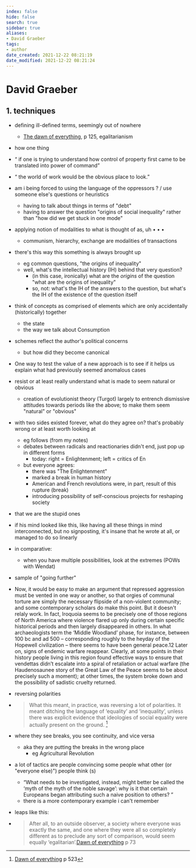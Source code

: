 ```yaml
---
index: false
hide: false
search: true
sidebar: true
aliases:
- David Graeber
tags:
- author
date_created: 2021-12-22 08:21:19
date_modified: 2021-12-22 08:21:24
---
```


# David Graeber

## 1. techniques
- defining ill-defined terms, seemingly out of nowhere
	- [The dawn of everything](dawn_of_everything_graeber_wengrow.md), p 125, egalitarianism

- how one thing 
- “ if one is trying to understand how control of property first came to be translated into power of command”
- “ the world of work would be the obvious place to look.”

- am i being forced to using the language of the oppressors ? / use someone else's questions or heuristics
	- having to talk about things in terms of "debt"
	- having to answer the question "origins of social inequality" rather than "how did we get stuck in one mode"

- applying notion of modalities to what is thought of as, uh  • • •
	- communism, hierarchy, exchange are modalities of transactions

- there's this way this something is always brought up
	- eg common questions, "the origins of inequality"
	- well, what's the intellectual history (IH) behind that very question?
		- (in this case, ironically) what are the *origins* of the question "what are the origins of inequality"
		- so, not: what's the IH of the answers to the question, but what's the IH of the existence of the question itself

- think of concepts as comprised of elements which are only accidentally (historically) together
	- the state
	- the way we talk about Consumption

- schemes reflect the author's political concerns
	- but how did they become canonical

- One way to test the value of a new approach is to see if it helps us explain what had previously seemed anomalous cases

- resist or at least really understand what is made to seem natural or obvious
	- creation of evolutionist theory (Turgot) largely to entrench dismissive attitudes towards periods like the above; to make them seem "natural" or "obvious"

- with two sides existed forever, what do they agree on? that's probably wrong or at least worth looking at
	- eg follows (from my notes)
	- debates between radicals and reactionaries didn't end, just pop up in different forms
		- today: right = Enlightenment; left = critics of En
	- but everyone agrees:
		- there was "The Enlightenment"
		- marked a break in human history
		- American and French revolutions were, in part, result of this rupture (break)
		- introducing possibility of self-conscious projects for reshaping society

- that we are the stupid ones

- if his mind looked like this, like having all these things in mind interconnected, but no signposting, it's insane that he wrote at all, or managed to do so linearly

- in comparative:
	- when you have multiple possibilities, look at the extremes (POWs with Wendat)

- sample of "going further"
- Now, it would be easy to make an argument that repressed aggression must be vented in one way or another, so that orgies of communal torture are simply the necessary flipside of a non-violent community; and some contemporary scholars do make this point.
But it doesn't relaly work. In fact, Iroquoia seems to be precisely one of those regions of North America where violence flared up only during certain specific historical periods and then largely disappeared in others. In what archaeologists term the ‘Middle Woodland’ phase, for instance, between 100 bc and ad 500 – corresponding roughly to the heyday of the Hopewell civilization – there seems to have been general peace.12 Later on, signs of endemic warfare reappear. Clearly, at some points in their history people living in this region found effective ways to ensure that vendettas didn’t escalate into a spiral of retaliation or actual warfare (the Haudenosaunee story of the Great Law of the Peace seems to be about precisely such a moment); at other times, the system broke down and the possibility of sadistic cruelty returned.

- reversing polarities
- > What this meant, in practice, was reversing a lot of polarities. It meant ditching the language of ‘equality’ and ‘inequality’, unless there was explicit evidence that ideologies of social equality were actually present on the ground. [^1]

- where they see breaks, you see continuity, and vice versa
	- aka they are putting the breaks in the wrong place
		- eg Agricultural Revolution

- a lot of tactics are people convincing some people what other (or "everyone else)") people think (s)
	- “What needs to be investigated, instead, might better be called the ‘myth of the myth of the noble savage’: why is it that certain Europeans began attributing such a naive position to others? ”
	- there is a more contemporary example i can't remember

- leaps like this:
- > After all, to an outside observer, a society where everyone was exactly the same, and one where they were all so completely different as to preclude any sort of comparison, would seem equally ‘egalitarian’.[Dawn of everything](dawn_of_everything_graeber_wengrow.md) p 73


[^1]: [Dawn of everything](dawn_of_everything_graeber_wengrow.md) p 523